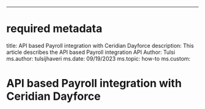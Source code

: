 ---

# required metadata

title: API based Payroll integration with Ceridian Dayforce
description: This article describes the API based Payroll integration API
Author: Tulsi
ms.author: tulsijhaveri
ms.date: 09/19/2023
ms.topic: how-to
ms.custom: 


# API based Payroll integration with Ceridian Dayforce
